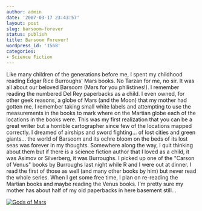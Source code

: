 ```yaml
---
author: admin
date: '2007-03-17 23:43:57'
layout: post
slug: barsoom-forever
status: publish
title: Barsoom Forever!
wordpress_id: '1568'
categories:
- Science Fiction
---
```


Like many children of the generations before me, I spent my childhood
reading Edgar Rice Burroughs' Mars books. No Tarzan for me, no sir. It
was all about our beloved Barsoom (Mars for you philistines!). I
remember reading the numbered Del Rey paperbacks as a child. I even
owned, for other geek reasons, a globe of Mars (and the Moon) that my
mother had gotten me. I remember taking small white labels and
attempting to use the measurements in the books to mark where on the
Martian globe each of the locations in the books were. This was my first
realization that you can be a great writer but a horrible cartographer
since few of the locations mapped correctly. I dreamed of airships and
sword fighting... of lost cities and green giants... the world of
Barsoom and its ochre bloom on the beds of its lost seas was forever in
my thoughts. Somewhere along the way, I quit thinking about them but if
there is a science fiction author that I loved as a child, it was Asimov
or Silverberg, it was Burroughs. I picked up one of the "Carson of
Venus" books by Burroughs last night while R and I were out at dinner. I
read the first of those as well (and many other books by him) but never
read the whole series. When I get some free time, I plan on re-reading
the Martian books and maybe reading the Venus books. I'm pretty sure my
mother has about half of my old paperbacks in here basement still...

[![Gods of
Mars](http://farm1.static.flickr.com/149/424905217_7f7cecb7e6.jpg)](http://www.flickr.com/photos/albill/424905217/ "Photo Sharing")
